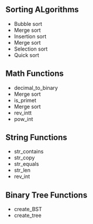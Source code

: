 
<h2>Sorting ALgorithms</h2>
<ul>
  <li>Bubble sort</li>
  <li>Merge sort</li>
  <li>Insertion sort</li>
  <li>Merge sort</li>
  <li>Selection sort</li>
  <li>Quick sort</li>
</ul>

<h2>Math Functions</h2>
<ul>
  <li>decimal_to_binary</li>
  <li>Merge sort</li>
  <li>is_primet</li>
  <li>Merge sort</li>
  <li>rev_intt</li>
  <li>pow_int</li>
</ul>

<h2>String Functions</h2>
<ul>
  <li>str_contains</li>
  <li>str_copy</li>
  <li>str_equals</li>
  <li>str_len</li>
  <li>rev_int</li>
</ul>

<h2>Binary Tree Functions</h2>
<ul>
  <li>create_BST</li>
  <li>create_tree</li>
</ul>
